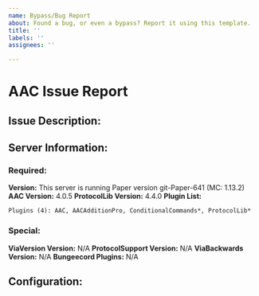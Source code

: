 ```yaml
---
name: Bypass/Bug Report
about: Found a bug, or even a bypass? Report it using this template.
title: ''
labels: ''
assignees: ''

---
```


# AAC Issue Report
<!-- Please make sure this bug or bypass has not been reported already. -->

## Issue Description:
<!--
Please include a detailed description of the issue, including screenshots and videos if required (with verbose enabled), client names if reporting a bypass, and details of the environment if applicable.

When posting logs, please do not use a time-sensitive service.  A recommended alternative is paste.gg.
-->


## Server Information:

### Required:
**Version:** This server is running Paper version git-Paper-641 (MC: 1.13.2)
**AAC Version:** 4.0.5
**ProtocolLib Version:** 4.4.0
**Plugin List:**
<!-- Plugin list can be left out if you are certain other plugins don't interfere, or only have AAC and it's dependencies installed. -->
```
Plugins (4): AAC, AACAdditionPro, ConditionalCommands*, ProtocolLib*
```

### Special:
**ViaVersion Version:** N/A
**ProtocolSupport Version:** N/A
**ViaBackwards Version:** N/A
**Bungeecord Plugins:** N/A

## Configuration:
<!--
Please describe any changes to the default configuration.  You may use diffchecker.com if you are lazy.
-->
